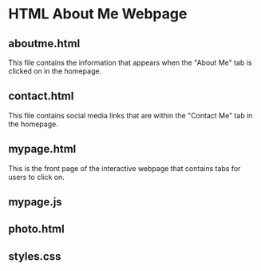 # HTML About Me Webpage 

## aboutme.html
This file contains the information that appears when the "About Me" tab is clicked on in the homepage. 

## contact.html
This file contains social media links that are within the "Contact Me" tab in the homepage. 

## mypage.html
This is the front page of the interactive webpage that contains tabs for users to click on. 

## mypage.js

## photo.html

## styles.css
